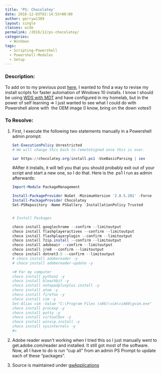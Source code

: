 ```yaml
---
title: 'PS: Chocolatey'
date: 2016-12-03T02:14:53+00:00
author: gerryw1389
layout: single
classes: wide
permalink: /2016/12/ps-chocolatey/
categories:
  - Windows
tags:
  - Scripting-Powershell
  - Powershell-Modules
  - Setup
---
```

<!--more-->

### Description:

To add on to my previous post [here](https://automationadmin.com/2016/05/ps-package-managers/), I wanted to find a way to revise my install scripts for faster automation of Windows 10 installs. I know I should be using [WDS with MDT](https://automationadmin.com/2016/05/wds-with-mdt/) and have configured in my homelab, but in the power of self learning => I just wanted to see what I could do with Powershell alone with  the OEM image (I know, bring on the down votes!)

### To Resolve:

1. First, I execute the following two statements manually in a Powershell admin prompt:

   ```powershell
   Set-ExecutionPolicy Unrestricted 
   # We will change this back to remoteSigned once this is over.

   iwr https://chocolatey.org/install.ps1 -UseBasicParsing | iex
   ```

   #After it installs, it will tell you that you should probably exit out of your script and start a new one, so I do that. Here is the .ps1 I run as admin afterwards:

   ```powershell
   Import-Module PackageManagement

   Install-PackageProvider NuGet -MinimumVersion '2.8.5.201' -Force
   Install-PackageProvider Chocolatey
   Set-PSRepository -Name PSGallery -InstallationPolicy Trusted


   # Install Packages

   choco install googlechrome --confirm --limitoutput
   choco install flashplayeractivex --confirm --limitoutput
   choco install flashplayerplugin --confirm --limitoutput
   choco install 7zip.install --confirm --limitoutput
   choco install adobeair --confirm --limitoutput
   choco install jre8 --confirm --limitoutput
   choco install dotnet3.5 --confirm --limitoutput
   # choco install adobereader -y
   # choco install adobereader-update -y

   <# For my computer
   choco install python2 -y
   choco install bleachbit -y
   choco install notepadplusplus.install -y
   choco install atom -y
   choco install firefox -y
   choco install vim -y
   Set-Alias vim -Value "C:\Program Files (x86)\vim\vim80\gvim.exe"
   choco install procexp -y
   choco install putty -y
   choco install virtualbox -y
   choco install winscp.install -y
   choco install sysinternals -y
   #>
   ```

2. Adobe reader wasn't working when I tried this so I just manually went to get.adobe.com/reader and installed. It still got most of the software. Now, all I have to do is run &#8220;cup all&#8221; from an admin PS Prompt to update each of these &#8220;packages&#8221;.

3. Source is maintained under [gwApplications](https://github.com/gerryw1389/powershell/blob/master/gwApplications/Public/Install-Choco.ps1)